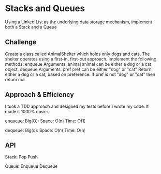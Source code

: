 # Stacks and Queues
Using a Linked List as the underlying data storage mechanism, implement both a Stack and a Queue

## Challenge
Create a class called AnimalShelter which holds only dogs and cats.
The shelter operates using a first-in, first-out approach.
Implement the following methods:
  enqueue
    Arguments: animal
      animal can be either a dog or a cat object.
  dequeue
    Arguments: pref
      pref can be either "dog" or "cat"
    Return: either a dog or a cat, based on preference.
      If pref is not "dog" or "cat" then return null.

## Approach & Efficiency
I took a TDD approach and designed my tests before I wrote my code. It made it 1000% easier.

enqueue:
Big(O):
Space: O(n)
Time: O(1)

dequeue:
Big(o):
Space: O(n)
Time: O(n)

## API
Stack:
Pop
Push

Queue:
Enqueue
Dequeue
